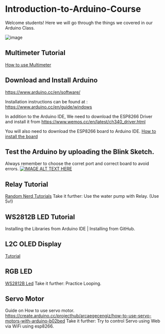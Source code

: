 
# Introduction-to-Arduino-Course

Welcome students! Here we will go through the things we covered in our Arduino Class.

![image](https://user-images.githubusercontent.com/41247468/124375193-bc097780-dc55-11eb-84cb-cea52d23a358.png)


## Multimeter Tutorial
[How to use Multimeter](https://www.youtube.com/watch?v=la0rr9jvH4M)


## Download and Install Arduino

https://www.arduino.cc/en/software/

Installation instructions can be found at : https://www.arduino.cc/en/guide/windows

In addition to the Arduino IDE, We need to download the ESP8266 Driver and install it from https://www.wemos.cc/en/latest/ch340_driver.html

You will also need to download the ESP8266 board to Arduino IDE.
[How to install the board](https://randomnerdtutorials.com/how-to-install-esp8266-board-arduino-ide/#:~:text=Install%20ESP8266%20Add%2Don%20in%20Arduino%20IDE&text=Open%20the%20Boards%20Manager.,installed%20after%20a%20few%20seconds.)

## Test the Arduino by uploading the Blink Sketch.
Always remember to choose the corret port and correct board to avoid errors.
[![IMAGE ALT TEXT HERE](http://img.youtube.com/vi/dnPPoetX0uw/0.jpg)](http://www.youtube.com/watch?v=dnPPoetX0uw)

## Relay Tutorial
[Random Nerd Tutorials](https://randomnerdtutorials.com/guide-for-relay-module-with-arduino/)
Take it further: Use the water pump with Relay. (Use 5v!)

## WS2812B LED Tutorial
Installing the Libraries from Arduino IDE | Installing from GitHub.

## L2C OLED Display
[Tutorial](https://randomnerdtutorials.com/guide-for-oled-display-with-arduino/) 

## RGB LED
[WS2812B Led](https://randomnerdtutorials.com/guide-for-ws2812b-addressable-rgb-led-strip-with-arduino/)
Take it further: Practice Looping.

## Servo Motor
Guide on How to use servo motor.
https://create.arduino.cc/projecthub/arcaegecengiz/how-to-use-servo-motors-with-arduino-b02bed
Take it further: Try to control Servo using Web via WiFi using esp8266.
  
